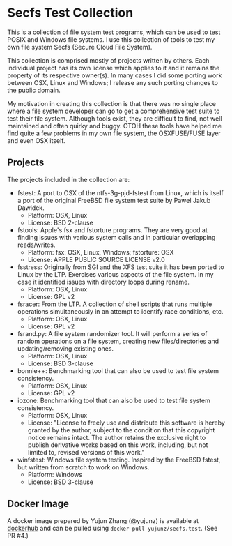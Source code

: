 # Secfs Test Collection

This is a collection of file system test programs, which can be used to test POSIX and Windows file systems. I use this collection of tools to test my own file system Secfs (Secure Cloud File System).

This collection is comprised mostly of projects written by others. Each individual project has its own license which applies to it and it remains the property of its respective owner(s). In many cases I did some porting work between OSX, Linux and Windows; I release any such porting changes to the public domain.

My motivation in creating this collection is that there was no single place where a file system developer can go to get a comprehensive test suite to test their file system. Although tools exist, they are difficult to find, not well maintained and often quirky and buggy. OTOH these tools have helped me find quite a few problems in my own file system, the OSXFUSE/FUSE layer and even OSX itself.

## Projects

The projects included in the collection are:

- fstest: A port to OSX of the ntfs-3g-pjd-fstest from Linux, which is itself a port of the original FreeBSD file system test suite by Pawel Jakub Dawidek.
    - Platform: OSX, Linux
    - License: BSD 2-clause
- fstools: Apple's fsx and fstorture programs. They are very good at finding issues with various system calls and in particular overlapping reads/writes.
    - Platform: fsx: OSX, Linux, Windows; fstorture: OSX
    - License: APPLE PUBLIC SOURCE LICENSE v2.0
- fsstress: Originally from SGI and the XFS test suite it has been ported to Linux by the LTP. Exercises various aspects of the file system. In my case it identified issues with directory loops during rename.
    - Platform: OSX, Linux
    - License: GPL v2
- fsracer: From the LTP. A collection of shell scripts that runs multiple operations simultaneously  in an attempt to identify race conditions, etc.
    - Platform: OSX, Linux
    - License: GPL v2
- fsrand.py: A file system randomizer tool. It will perform a series of random operations on a file system, creating new files/directories and updating/removing existing ones.
    - Platform: OSX, Linux
    - License: BSD 3-clause
- bonnie++: Benchmarking tool that can also be used to test file system consistency.
    - Platform: OSX, Linux
    - License: GPL v2
- iozone: Benchmarking tool that can also be used to test file system consistency.
    - Platform: OSX, Linux
    - License:
    "License to freely use and distribute this software is hereby granted 
    by the author, subject to the condition that this copyright notice 
    remains intact.  The author retains the exclusive right to publish 
    derivative works based on this work, including, but not limited to,
    revised versions of this work."
- winfstest: Windows file system testing. Inspired by the FreeBSD fstest, but written from scratch to work on Windows.
    - Platform: Windows
    - License: BSD 3-clause

## Docker Image

A docker image prepared by Yujun Zhang (@yujunz) is available at [dockerhub](https://hub.docker.com/r/yujunz/secfs.test) and can be pulled using `docker pull yujunz/secfs.test`. (See PR #4.)
